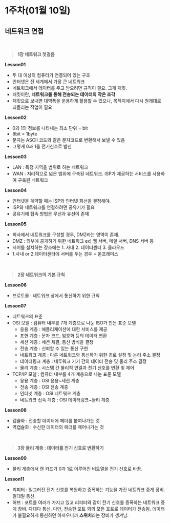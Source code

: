 <h1>1주차(01월 10일)</h1>

<h2>네트워크 면접</h2>

<br>

> **1장 네트워크 첫걸음**

**Lesson01**

- 두 대 이상의 컴퓨터가 연결되어 있는 구조
- 인터넷은 전 세계에서 가장 큰 네트워크
- 네트워크에서 데이터를 주고 받으려면 규칙이 필요. 그게 패킷.
- 패킷이란, **네트워크를 통해 전송되는 데이터의 작은 조각**
- 패킷으로 보내면 대역폭을 운용하게 활용할 수 있으나, 목적지에서 다시 원래대로 되돌리는 작업이 필요

**Lesson02**

- 0과 1의 정보를 나타내는 최소 단위 = bit 
- 8bit = 1byte
- 문자는 ASCII 코드와 같은 문자코드로 변환해서 보낼 수 있음
- 그렇게 0과 1을 전기신호로 발신

**Lesson03**

- LAN : 특정 지역을 범위로 하는 네트워크
- WAN : 지리적으로 넓은 범위에 구축된 네트워크. ISP가 제공하는 서비스를 사용하여 구축된 네트워크

**Lesson04**

- 인터넷을 계약할 때는 ISP와 인터넷 회선을 결정해야.
- ISP와 네트워크를 연결하려면 공유기가 필요
- 공유기에 접속 방법은 무선과 유선이 존재

**Lesson05**

- 회사에서 네트워크를 구성할 경우, DMZ라는 영역이 존재.
- DMZ : 외부에 공개하기 위한 네트워크    ex) 웹 서버, 메일 서버, DNS 서버 등
- 서버를 설치하는 장소에는 1. 사내 2. 데이터센터 3. 클라우드
- 1.사내 or 2.데이터센터에 서버를 두는 경우 = 온프레미스

<br>

> **2장 네트워크의 기본 규칙**

**Lesson06**

- 프로토콜 : 네트워크 상에서 통신하기 위한 규칙

**Lesson07**

- 네트워크의 표준
- OSI 모델 : 컴퓨터 내부를 7개 계층으로 나눈 ISO가 만든 표준 모델
    - 응용 계층 : 애플리케이션에 대한 서비스를 제공
    - 표현 계층 : 문자 코드, 암호화 등의 데이터 변환
    - 세션 계층 : 세션 체결, 통신 방식을 결정
    - 전송 계층 : 신뢰할 수 있는 통신 구현
    - 네트워크 계층 : 다른 네트워크와 통신하기 위한 경로 설정 및 논리 주소 결정
    - 데이터링크 계층 : 네투워크 기기 간의 데이터 전송 및 물리 주소 결정
    - 물리 계층 : 시스템 간 물리적 연결과 전기 신호를 변환 및 제어
- TCP/IP 모델 : 컴퓨터 내부를 4개 계층으로 나눈 표준 모델
    - 응용 계층 : OSI 응용~세션 계층
    - 전송 계층 : OSI 전송 계층
    - 인터넷 계층 : OSI 네트워크 계층
    - 네트워크 접속 계층 : OSI 데이터링크~물리 계층

**Lesson08**

- 캡슐화 : 전송할 데이터에 헤더를 붙여나가는 것
- 역캡슐화 : 수신한 데이터의 헤더를 떼어나가는 것

<br>

> **3장 물리 계층 : 데이터를 전기 신호로 변환하기**

**Lesson09**

- 물리 계층에서 랜 카드가 0과 1로 이루어진 비트열을 전기 신호로 바꿈.

**Lesson11**

- 리피터 : 일그러진 전기 신호를 복원하고 증폭하는 기능을 가진 네트워크 중계 장비. 일대일 통신.
- 허브 : 포트를 여러개 가지고 있고 리피터와 같이 전기 신호를 증폭하는 네트워크 중계 장비. 다대다 통신. 다만, 전송한 포트 외의 모든 포트로 데이터가 전송됨. 데이터가 불필요하게 통신하면 아까우니까 **스위치**라는 장비가 생겨남.